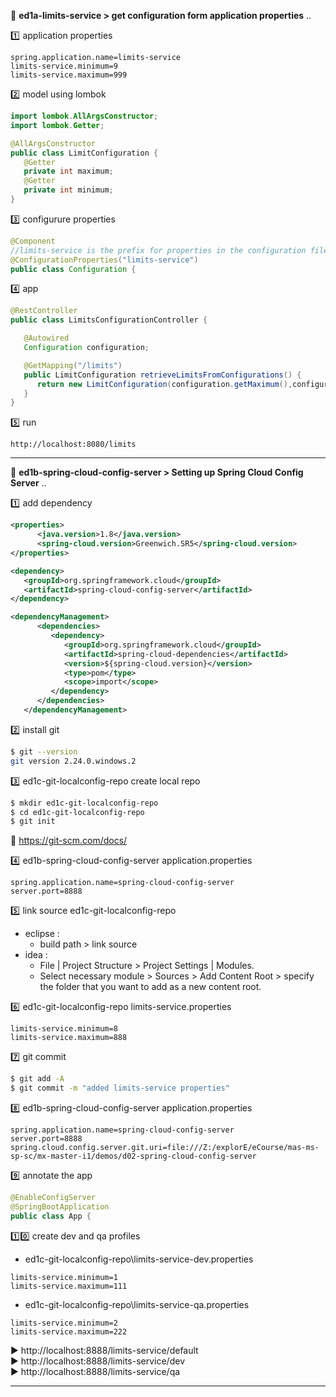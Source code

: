 

:newspaper: **ed1a-limits-service > get configuration form application properties** ..  

:one: application properties  
```properties
spring.application.name=limits-service
limits-service.minimum=9
limits-service.maximum=999
```
:two: model using lombok
```java
import lombok.AllArgsConstructor;
import lombok.Getter;

@AllArgsConstructor
public class LimitConfiguration {
   @Getter
   private int maximum;
   @Getter
   private int minimum;
}
```
:three: configurure properties
```java
@Component
//limits-service is the prefix for properties in the configuration file.
@ConfigurationProperties("limits-service")
public class Configuration {
```
:four: app
```java
@RestController
public class LimitsConfigurationController {

   @Autowired
   Configuration configuration;

   @GetMapping("/limits")
   public LimitConfiguration retrieveLimitsFromConfigurations() {
      return new LimitConfiguration(configuration.getMaximum(),configuration.getMinimum());
   }
}
```  
:five: run   
```http
http://localhost:8080/limits
```
----------


:newspaper: **ed1b-spring-cloud-config-server > Setting up Spring Cloud
Config Server** ..  


:one: add dependency
```xml
<properties>
      <java.version>1.8</java.version>
      <spring-cloud.version>Greenwich.SR5</spring-cloud.version>
</properties>

<dependency>
   <groupId>org.springframework.cloud</groupId>
   <artifactId>spring-cloud-config-server</artifactId>
</dependency>

<dependencyManagement>
      <dependencies>
         <dependency>
            <groupId>org.springframework.cloud</groupId>
            <artifactId>spring-cloud-dependencies</artifactId>
            <version>${spring-cloud.version}</version>
            <type>pom</type>
            <scope>import</scope>
         </dependency>
      </dependencies>
   </dependencyManagement>
```
:two: install git
```sh
$ git --version
git version 2.24.0.windows.2
```
:three: ed1c-git-localconfig-repo create local repo
```sh
$ mkdir ed1c-git-localconfig-repo
$ cd ed1c-git-localconfig-repo
$ git init
```
:link: https://git-scm.com/docs/      

:four: ed1b-spring-cloud-config-server application.properties
```properties
spring.application.name=spring-cloud-config-server
server.port=8888
```
:five: link source ed1c-git-localconfig-repo   
- eclipse : 
   -  build path > link source  
- idea : 
   -  File | Project Structure > Project Settings | Modules. 
   - Select necessary module > Sources > Add Content Root > specify the folder that you want to add as a new content root.   

:six: ed1c-git-localconfig-repo limits-service.properties
```properties
limits-service.minimum=8
limits-service.maximum=888
```
:seven: git commit  
```sh
$ git add -A
$ git commit -m "added limits-service properties"
```
:eight: ed1b-spring-cloud-config-server  application.properties
```properties
spring.application.name=spring-cloud-config-server
server.port=8888
spring.cloud.config.server.git.uri=file:///Z:/explorE/eCourse/mas-ms-sp-sc/mx-master-i1/demos/d02-spring-cloud-config-server
```
:nine: annotate the app    
```java
@EnableConfigServer
@SpringBootApplication
public class App {
```
:one::zero: create dev and qa profiles
- ed1c-git-localconfig-repo\limits-service-dev.properties
```properties
limits-service.minimum=1
limits-service.maximum=111
```
- ed1c-git-localconfig-repo\limits-service-qa.properties
```properties
limits-service.minimum=2
limits-service.maximum=222
```

:arrow_forward: http://localhost:8888/limits-service/default  
:arrow_forward: http://localhost:8888/limits-service/dev      
:arrow_forward: http://localhost:8888/limits-service/qa    

----------


